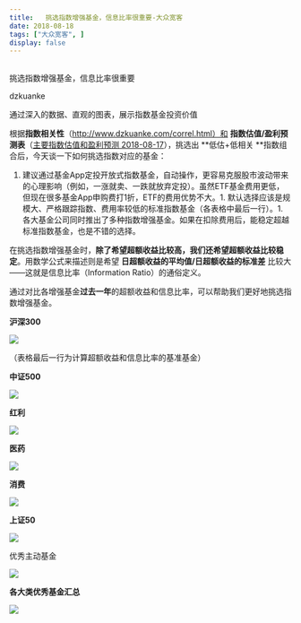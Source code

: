 ```yaml
---
title:   挑选指数增强基金，信息比率很重要-大众宽客
date: 2018-08-18
tags: ["大众宽客", ]
display: false
---
```



## 



挑选指数增强基金，信息比率很重要




dzkuanke




通过深入的数据、直观的图表，展示指数基金投资价值


根据**指数相关性**（http://www.dzkuanke.com/correl.html）和 **指数估值/盈利预测表**（[主要指数估值和盈利预测 2018-08-17](http://mp.weixin.qq.com/s?__biz=MzAwMTc1MDcwNw==&amp;mid=2648272941&amp;idx=1&amp;sn=1e0d4f299fdfea3059d59d9e01e9a139&amp;chksm=82f933f1b58ebae71de89d2dde9a5daf54fa7e79aff197b51b1ea0766a6d570d242eccee0d48&amp;scene=21#wechat_redirect)），挑选出 **低估+低相关 **指数组合后，今天谈一下如何挑选指数对应的基金：


1. 建议通过基金App定投开放式指数基金，自动操作，更容易克服股市波动带来的心理影响（例如，一涨就卖、一跌就放弃定投）。虽然ETF基金费用更低，但现在很多基金App申购费打1折，ETF的费用优势不大。1. 默认选择应该是规模大、严格跟踪指数、费用率较低的标准指数基金（各表格中最后一行）。1. 各大基金公司同时推出了多种指数增强基金。如果在扣除费用后，能稳定超越标准指数基金，也是不错的选择。


在挑选指数增强基金时<h-char unicode="ff0c" class="biaodian cjk bd-end bd-cop bd-hangable bd-jiya"><h-inner>，</h-inner></h-char>**除了希望超额收益比较高**<h-char unicode="ff0c" class="biaodian cjk bd-end bd-cop bd-hangable bd-jiya"><h-inner>**，**</h-inner></h-char>**我们还希望超额收益比较稳定**<h-char unicode="3002" class="biaodian cjk bd-end bd-cop bd-hangable bd-jiya"><h-inner>。</h-inner></h-char>用数学公式来描述则是希望&nbsp;**日超额收益的平均值/日超额收益的标准差**&nbsp;比较大<h-char unicode="2014" class="biaodian cjk bd-liga bd-jiya">——</h-char>这就是信息比率<h-char unicode="ff08" class="biaodian cjk bd-open bd-jiya"><h-inner>（</h-inner></h-char>Information Ratio<h-char unicode="ff09" class="biaodian cjk bd-close bd-end bd-jiya"><h-inner>）</h-inner></h-char>的通俗定义<h-char unicode="3002" class="biaodian cjk bd-end bd-cop bd-hangable bd-jiya"><h-inner>。</h-inner></h-char>

<h-char unicode="3002" class="biaodian cjk bd-end bd-cop bd-hangable bd-jiya"><h-inner></h-inner></h-char>

通过对比各增强基金**过去一年**的超额收益和信息比率<h-char unicode="ff0c" class="biaodian cjk bd-end bd-cop bd-hangable bd-jiya"><h-inner>，</h-inner></h-char>可以帮助我们更好地挑选指数增强基金。



**沪深300**

<img class="" data-copyright="0" data-ratio="0.8293172690763052" data-s="300,640" src="https://mmbiz.qpic.cn/mmbiz_png/PKw3FQPmhIj10VqnUZkAloicyqVZJOnuMbB1K60SrZL4rZr6hgK4drRqsfhrMvG5icCn4KM4ialhrhapPsFZTVCIQ/640?wx_fmt=png" data-type="png" data-w="996" style="">

<h-char unicode="ff08" class="biaodian cjk bd-open bd-jiya"><h-inner>（</h-inner></h-char>表格最后一行为计算超额收益和信息比率的基准基金<h-char unicode="ff09" class="biaodian cjk bd-close bd-end bd-jiya"><h-inner>）</h-inner></h-char><h-char unicode="ff09" class="biaodian cjk bd-close bd-end bd-jiya" style="box-sizing: border-box;"><h-inner style="box-sizing: border-box;letter-spacing: -0.5em;"></h-inner></h-char>

<h-char unicode="ff09" class="biaodian cjk bd-close bd-end bd-jiya"><h-inner></h-inner></h-char>

**中证500**

<img class="" data-copyright="0" data-ratio="0.49727767695099817" data-s="300,640" src="https://mmbiz.qpic.cn/mmbiz_png/PKw3FQPmhIj10VqnUZkAloicyqVZJOnuMun4s2ib6ZsQNFaWwY17T3748MOiagEFgYSUPjdOxeJ9wQRmTdSibTPT2Q/640?wx_fmt=png" data-type="png" data-w="1102" style="">



**红利**

<img class="" data-copyright="0" data-ratio="0.39399293286219084" data-s="300,640" src="https://mmbiz.qpic.cn/mmbiz_png/PKw3FQPmhIj10VqnUZkAloicyqVZJOnuMcGkKl2ILjmy32CMfFib3j7p3zezOmgPqkzVHv4Z2UOwbrDPSHXrFtWA/640?wx_fmt=png" data-type="png" data-w="1132" style="">



**医药**

<img class="" data-copyright="0" data-ratio="0.5284090909090909" data-s="300,640" src="https://mmbiz.qpic.cn/mmbiz_png/PKw3FQPmhIj10VqnUZkAloicyqVZJOnuMIxzibE0mKNTuljjS1mATR2eicWRsQz2tH1qH7NYWLgLapic08o99aNlxg/640?wx_fmt=png" data-type="png" data-w="1056" style="">



**消费**

<img class="" data-copyright="0" data-ratio="0.4053497942386831" data-s="300,640" src="https://mmbiz.qpic.cn/mmbiz_png/PKw3FQPmhIj10VqnUZkAloicyqVZJOnuM2JBxJ2aWWoHY3ndhE2cY6NloTHibTGsAbz8kWorRbAmOxZgsBMjz4bw/640?wx_fmt=png" data-type="png" data-w="972" style="">



**上证50**

<img class="" data-copyright="0" data-ratio="0.31135531135531136" data-s="300,640" src="https://mmbiz.qpic.cn/mmbiz_png/PKw3FQPmhIj10VqnUZkAloicyqVZJOnuMPiavoeibT0OLCltmJibZjMibzEwJksluo71bYH8zNAuDjtdG7st3aWvttg/640?wx_fmt=png" data-type="png" data-w="1092" style="">



优秀主动基金

<img class="" data-copyright="0" data-ratio="0.5390625" data-s="300,640" src="https://mmbiz.qpic.cn/mmbiz_png/PKw3FQPmhIj10VqnUZkAloicyqVZJOnuMv2ib7ibrIhM8fZIlJXHQssEASGx0tytnwTGow3uWtGA4Eic3MjZfh38FQ/640?wx_fmt=png" data-type="png" data-w="1024" style="">



**各大类优秀基金汇总**

<img class="" data-copyright="0" data-ratio="0.4883268482490272" data-s="300,640" src="https://mmbiz.qpic.cn/mmbiz_png/PKw3FQPmhIj10VqnUZkAloicyqVZJOnuM0h1RxTfN16rYdJCczt1F1uq1xQKXAUd8Rib5Lia9FQNJUeNgiaR5EuPvg/640?wx_fmt=png" data-type="png" data-w="1028" style="">